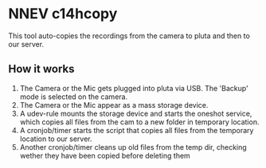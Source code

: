 # NNEV c14hcopy

This tool auto-copies the recordings from the camera to pluta and then to our
server.

## How it works
1. The Camera or the Mic gets plugged into pluta via USB. The 'Backup' mode is selected on
   the camera.
2. The Camera or the Mic appear as a mass storage device.
3. A udev-rule mounts the storage device and starts the oneshot service, which copies all files from the cam to a new folder in temporary location.
4. A cronjob/timer starts the script that copies all files from the temporary
   location to our server.
5. Another cronjob/timer cleans up old files from the temp dir, checking wether
   they have been copied before deleting them
